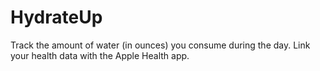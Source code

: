 # HydrateUp
Track the amount of water (in ounces) you consume during the day. Link your health data with the Apple Health app. 

